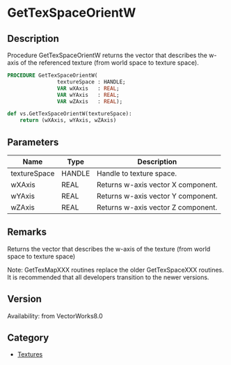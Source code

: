 # GetTexSpaceOrientW

## Description
Procedure GetTexSpaceOrientW returns the vector that describes the w-axis of the referenced texture (from world space to texture space).

```pascal
PROCEDURE GetTexSpaceOrientW(
				textureSpace : HANDLE;
				VAR wXAxis   : REAL;
				VAR wYAxis   : REAL;
				VAR wZAxis   : REAL);
```

```python
def vs.GetTexSpaceOrientW(textureSpace):
    return (wXAxis, wYAxis, wZAxis)
```

## Parameters
|Name|Type|Description|
|---|---|---|
|textureSpace|HANDLE|Handle to texture space.|
|wXAxis|REAL|Returns w-axis vector X component.|
|wYAxis|REAL|Returns w-axis vector Y component.|
|wZAxis|REAL|Returns w-axis vector Z component.|

## Remarks
Returns the vector that describes the w-axis of the texture (from world space to texture space)

Note: GetTexMapXXX routines replace the older GetTexSpaceXXX routines.  It is recommended that all developers transition to the newer versions.

## Version
Availability: from VectorWorks8.0

## Category
* [Textures](../Categories/Textures.md)
